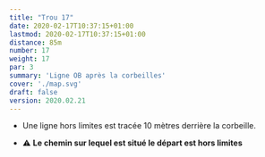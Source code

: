 ```yaml
---
title: "Trou 17"
date: 2020-02-17T10:37:15+01:00
lastmod: 2020-02-17T10:37:15+01:00
distance: 85m
number: 17
weight: 17
par: 3
summary: 'Ligne OB après la corbeilles'
cover: './map.svg'
draft: false
version: 2020.02.21
---
```


- Une ligne hors limites est tracée 10 mètres derrière la corbeille.

- ⚠️ **Le chemin sur lequel est situé le départ est hors limites**